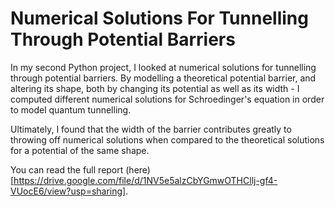 # Numerical Solutions For Tunnelling Through Potential Barriers

In my second Python project, I looked at numerical solutions for tunnelling through potential barriers. By modelling a theoretical potential barrier, and altering its shape, both by changing its potential as well as its width - I computed different numerical solutions for Schroedinger's equation in order to model quantum tunnelling.

Ultimately, I found that the width of the barrier contributes greatly to throwing off numerical solutions when compared to the theoretical solutions for a potential of the same shape.

You can read the full report (here)[https://drive.google.com/file/d/1NV5e5alzCbYGmwOTHCllj-gf4-VUocE6/view?usp=sharing].
